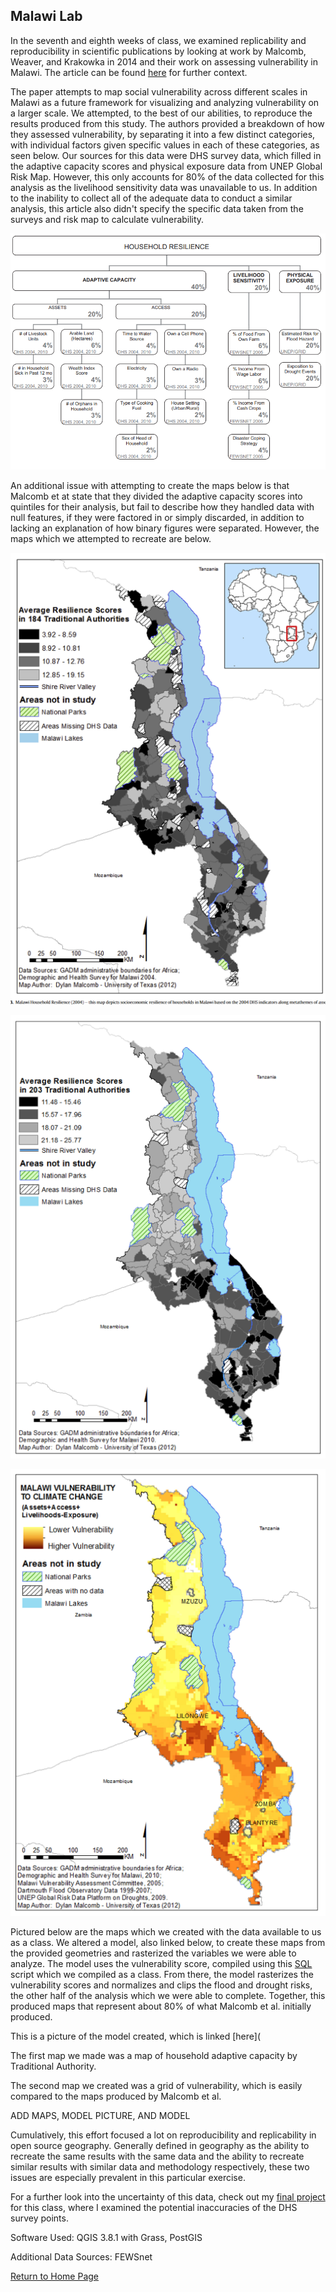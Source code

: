 ## Malawi Lab

In the seventh and eighth weeks of class, we examined replicability and reproducibility in scientific publications by looking at work by Malcomb, Weaver, and Krakowka in 2014 and their work on assessing vulnerability in Malawi.  The article can be found [here](https://reader.elsevier.com/reader/sd/pii/S0143622814000058?token=078A0ACAE18D01995A67473D93E5DC36A07C5779021CF903B8334CF1D7C8EAD9277467C394E80035D5AD73BF0FD401F0) for further context. 

The paper attempts to map social vulnerability across different scales in Malawi as a future framework for visualizing and analyzing vulnerability on a larger scale. We attempted, to the best of our abilities, to reproduce the results produced from this study.  The authors provided a breakdown of how they assessed vulnerability, by separating it into a few distinct categories, with individual factors given specific values in each of these categories, as seen below.  Our sources for this data were DHS survey data, which filled in the adaptive capacity scores and physical exposure data from UNEP Global Risk Map.  However, this only accounts for 80% of the data collected for this analysis as the livelihood sensitivity data was unavailable to us.  In addition to the inability to collect all of the adequate data to conduct a similar analysis, this article also didn't specify the specific data taken from the surveys and risk map to calculate vulnerability.  

![weighting](measures.PNG)

An additional issue with attempting to create the maps below is that Malcomb et at state that they divided the adaptive capacity scores into quintiles for their analysis, but fail to describe how they handled data with null features, if they were factored in or simply discarded, in addition to lacking an explanation of how binary figures were separated.  However, the maps which we attempted to recreate are below.

![map1](malawi3.PNG)

![map2](malawi2.PNG)

![map3](malawi1.PNG)

Pictured below are the maps which we created with the data available to us as a class.   We altered a model, also linked below, to create these maps from the provided geometries and rasterized the variables we were able to analyze.  The model uses the vulnerability score, compiled using this [SQL](vulnerability.sql) script which we compiled as a class.  From there, the model rasterizes the vulnerability scores and normalizes and clips the flood and drought risks, the other half of the analysis which we were able to complete.  Together, this produced maps that represent about 80% of what Malcomb et al. initially produced.

This is a picture of the model created, which is linked [here](

The first map we made was a map of household adaptive capacity by Traditional Authority.

The second map we created was a grid of vulnerability, which is easily compared to the maps produced by Malcomb et al.

ADD MAPS, MODEL PICTURE, AND MODEL

Cumulatively, this effort focused a lot on reproducibility and replicability in open source geography.  Generally defined in geography as the ability to recreate the same results with the same data and the ability to recreate similar results with similar data and methodology respectively, these two issues are especially prevalent in this particular exercise.  

For a further look into the uncertainty of this data, check out my [final project](final.md) for this class, where I examined the potential inaccuracies of the DHS survey points.  

Software Used: QGIS 3.8.1 with Grass, PostGIS

Additional Data Sources: FEWSnet

[Return to Home Page](pdickson2.github.io)

